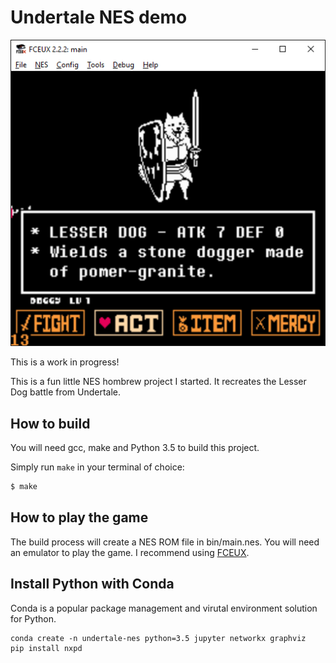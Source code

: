 # Undertale NES demo

![Screenshot](progress/4.png)

This is a work in progress!

This is a fun little NES hombrew project I started.
It recreates the Lesser Dog battle from Undertale.

## How to build

You will need gcc, make and Python 3.5 to build this project.

Simply run `make` in your terminal of choice:

```bash
$ make
```

## How to play the game

The build process will create a NES ROM file in bin/main.nes.
You will need an emulator to play the game.
I recommend using [FCEUX](http://www.fceux.com/web/home.html).


## Install Python with Conda

Conda is a popular package management and virutal environment solution for
Python.

```
conda create -n undertale-nes python=3.5 jupyter networkx graphviz
pip install nxpd
```
